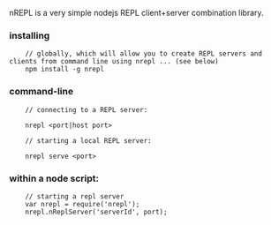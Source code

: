 nREPL is a very simple nodejs REPL client+server combination library. 


### installing

````
	// globally, which will allow you to create REPL servers and clients from command line using nrepl ... (see below)
	npm install -g nrepl  
````



### command-line 
````
	// connecting to a REPL server:    
	
	nrepl <port|host port>
````

````
	// starting a local REPL server:   
	
	nrepl serve <port> 
````


### within a node script:

````
	// starting a repl server
	var nrepl = require('nrepl');
	nrepl.nReplServer('serverId', port);
````



